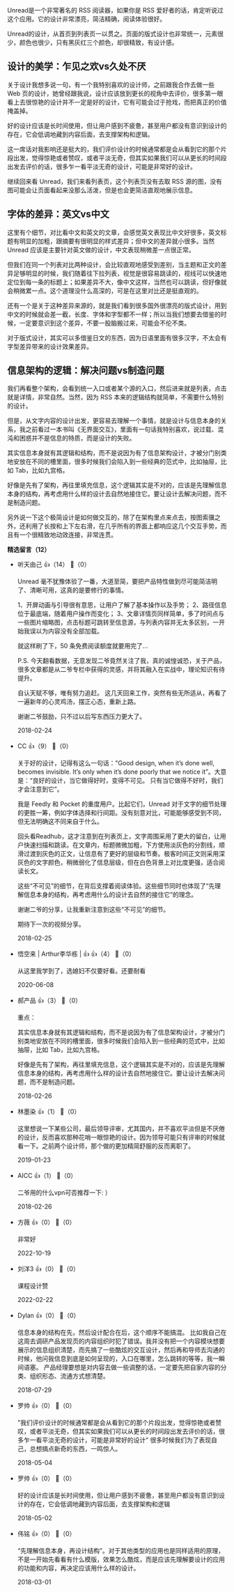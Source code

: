 Unread是一个非常著名的 RSS 阅读器，如果你是 RSS 爱好者的话，肯定听说过这个应用。它的设计非常漂亮，简洁精确，阅读体验很好。

Unread的设计，从首页到列表页一以贯之。页面的版式设计也非常统一，元素很少，颜色也很少，只有黑灰红三个颜色，却很精致，有设计感。

## 设计的美学：乍见之欢vs久处不厌

关于设计我想多说一句，有一个我特别喜欢的设计师，之前跟我合作去做一些 Web 页的设计，她曾经跟我说，设计应该放到更长的视角中去评价，很多第一眼看上去很惊艳的设计并不一定是好的设计，它有可能会过于抢戏，而把真正的价值掩盖掉。

好的设计应该是长时间使用，但让用户感到不疲惫，甚至用户都没有意识到设计的存在，它会低调地藏到内容后面，去支撑架构和逻辑。

这一席话对我影响还是挺大的，我们评价设计的时候通常都是会从看到它的那个片段出发，觉得惊艳或者赞叹，或者平淡无奇，但其实如果我们可以从更长的时间段出发去评价的话，很多乍一看平淡无奇的设计，可能是非常好的设计。

继续回来看 Unread，我们来看列表页，这个列表页没有去取 RSS 源的图，没有图可能会让页面看起来没那么活泼，但是也会更简洁直观地展示信息。

## 字体的差异：英文vs中文

这里有个细节，对比看中文和英文的文章，会感觉英文表现比中文好很多，英文标题有明显的加粗，跟摘要有很明显的样式差异；但中文的差异就小很多。当然 Unread 应该是主要针对英文做的设计，中文表现稍微差一点很正常。

但我们在同一个列表对比两种设计，会比较直观地感受到差别，当主题和正文的差异足够明显的时候，我们随着往下拉列表，视觉是很容易跳读的，视线可以快速地定位到每一条的标题上；如果差异不大，像中文这样，当然也可以跳读，但好像就会稍微累一点。这个道理没什么高深的，可是在这里对比还是挺直观的。

还有一个是关于这种差异来源的，就是我们看到很多国外很漂亮的版式设计，用到中文的时候就会差一截，长度、字体和字型都不一样；所以当我们想要去借鉴的时候，一定要意识到这个差异，不要一股脑搬过来，可能会不伦不类。

对于版式设计，其实可以多借鉴日文的东西，因为日语里面有很多汉字，不太会有字型差异带来的设计效果差异。

## 信息架构的逻辑：解决问题vs制造问题

我们再看整个架构，会看到统一入口或者某个源的入口，然后进来就是列表，点击就是详情，非常自然。当然，因为 RSS 本来的逻辑结构就简单，不需要什么特别的设计。

但是，从文字内容的设计出发，更容易去理解一个事情，就是设计与信息本身的关系，我之前看过一本书叫《无界面交互》，里面有一句话我特别喜欢，说过载、混沌和困惑并不是信息的特质，而是设计的失败。

其实信息本身就有其逻辑和结构，而不是说因为有了信息架构设计，才被分门别类地安放在不同的槽里面，很多时候我们会陷入到一些经典的范式中，比如抽屉，比如 Tab，比如九宫格。

好像是先有了架构，再往里填充信息，这个逻辑其实是不对的，应该是先理解信息本身的结构，再考虑用什么样的设计去自然地接住它。要让设计去解决问题，而不是制造问题。

另外说一下这个极简设计是如何做交互的，除了在架构里点来点去，按图索骥之外，还利用了长按和上下左右滑，在几乎所有的界面上都响应这几个交互手势，而且有一个很精致地动效连接，非常连贯。
<div><strong>精选留言（12）</strong></div><ul>
<li><span>听天由己</span> 👍（14） 💬（0）<p>Unread 毫不犹豫体验了一番，大道至简，要把产品特性做到尽可能简洁明了、清晰可用，这真的是要修行的事情。

1、开屏动画与引导很有意思，让用户了解了基本操作以及手势；
2、路径信息位于最底端，随着用户操作而变化；
3、文章详情页同样简单，多了时间点与一些图片缩略图，点击标题可跳转至信息源，与列表内容并无太多区别，一开始我误以为内容没有全部加载。

就这样刷了下，50 条免费阅读额度就要用完了...

P.S.  今天翻看数据，无意发现二爷竟然关注了我，真的诚惶诚恐，关于产品，很多文章都是从二爷专栏中获得的灵感，并将其融入在实战中，理论知识有待提升。

自认天赋不够，唯有努力追赶。 这几天回来工作，突然有些无所适从，再看了一遍新年的心灵鸡汤，摆正心态，重新上路。

谢谢二爷鼓励，只不过以后写东西压力更大了。</p>2018-02-24</li><br/><li><span>CC</span> 👍（9） 💬（0）<p>关于好的设计，记得有这么一句话：&quot;Good design, when it’s done well, becomes invisible. It’s only when it’s done poorly that we notice it”。大意是：“良好的设计，当它做得好时，变得不可见。 只有当它做得不好时，我们才会注意到它”。

我是 Feedly 和 Pocket 的重度用户。比起它们，Unread 对于文字的细节处理的更胜一筹，例如字体选择和行间距。没有刻意对比，可能能够感受到不同，但无法明确这不同来自于什么。

回头看Readhub，这才注意到在列表页上，文字周围采用了更大的留白，让用户快速扫描和跳读。在文章内，标题微微加粗，下方使用淡灰色的分割线，顺滑过渡到灰色的正文，让信息有了更好的层级和节奏。极客时间正文则采用深灰色的文字颜色，稍微弱化了信息层级，但在白色背景上对比度更强，适合阅读长文。

这些“不可见”的细节，在背后支撑着阅读体验。这些细节同时也体现了“先理解信息本身的结构，再考虑用什么的设计去自然的接住它”的理念。

谢谢二爷的分享，让我重新注意到这些“不可见”的细节。

期待下一次的视频分享。</p>2018-02-25</li><br/><li><span>悟空来 |  Arthur李华栋  |  👍</span> 👍（4） 💬（0）<p>从这里我学到了，选媳妇不仅要好看。还要耐看</p>2020-06-08</li><br/><li><span>郝产品</span> 👍（3） 💬（0）<p>重点：

其实信息本身就有其逻辑和结构，而不是说因为有了信息架构设计，才被分门别类地安放在不同的槽里面，很多时候我们会陷入到一些经典的范式中，比如抽屉，比如 Tab，比如九宫格。

好像是先有了架构，再往里填充信息，这个逻辑其实是不对的，应该是先理解信息本身的结构，再考虑用什么样的设计去自然地接住它。要让设计去解决问题，而不是制造问题。</p>2018-02-26</li><br/><li><span>林墨染</span> 👍（1） 💬（0）<p>这里想说一下某些公司，最后领导评审，尤其国内，并不喜欢平淡但是不厌倦的设计，反而喜欢那种花哨一眼惊艳的设计。因为领导可能只有评审的时候就看一下。之前两个设计师，那个做的更加精简舒服的反而离职了。</p>2019-01-23</li><br/><li><span>AICC</span> 👍（1） 💬（0）<p>二爷用的什么vpn可否推荐一下: ）</p>2018-02-26</li><br/><li><span>方薇</span> 👍（0） 💬（0）<p>非常好</p>2022-10-19</li><br/><li><span>刘洋3</span> 👍（0） 💬（0）<p>课程设计赞</p>2022-02-22</li><br/><li><span>Dylan</span> 👍（0） 💬（0）<p>信息本身的结构在先，然后设计配合在后，这个顺序不能搞混。
比如我自己在这周去调研产品发现页的内容组织时犯了错误。我并没有把一个内容模块想要展示的信息组织清楚，而先搞了一些酷炫的交互设计，然后再和导师去沟通的时候，他问我信息到底是如何呈现的，入口在哪里，怎么跳转的等等，我一瞬间语塞。
产品经理要想是对内容去做一些调整的话，一定要先把自家内容的分类、组织形态、流通方式想清楚。</p>2018-07-29</li><br/><li><span>罗帅</span> 👍（0） 💬（0）<p>”我们评价设计的时候通常都是会从看到它的那个片段出发，觉得惊艳或者赞叹，或者平淡无奇，但其实如果我们可以从更长的时间段出发去评价的话，很多乍一看平淡无奇的设计，可能是非常好的设计”  很多时候我们为了表现自己，总想搞点新奇的东西，一鸣惊人。</p>2018-05-04</li><br/><li><span>罗帅</span> 👍（0） 💬（0）<p>好的设计应该是长时间使用，但让用户感到不疲惫，甚至用户都没有意识到设计的存在，它会低调地藏到内容后面，去支撑架构和逻辑</p>2018-05-02</li><br/><li><span>伟铭</span> 👍（0） 💬（0）<p>“先理解信息本身，再设计结构”。对于其他类型的应用也是同样适用的原理，不是一开始先看看有什么模版，效果怎么酷炫，而是应该先理解要设计的应用的功能和内容，再决定应该用什么样的设计。</p>2018-03-01</li><br/>
</ul>